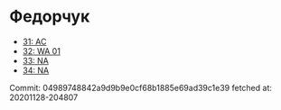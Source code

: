 # Федорчук
- [31: AC](31.md)
- [32: WA 01](32.md)
- [33: NA](33.md)
- [34: NA](34.md)

Commit: 04989748842a9d9b9e0cf68b1885e69ad39c1e39
 fetched at: 20201128-204807
